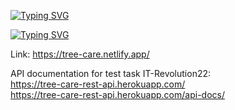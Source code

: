 


[![Typing SVG](https://readme-typing-svg.herokuapp.com?font=Permanent+Marker&size=40&duration=4500&color=000000&height=70&lines=It-Revolution+22)](https://git.io/typing-svg)

[![Typing SVG](https://readme-typing-svg.herokuapp.com?font=mukta&size=30&duration=4500&color=030A0E&lines=Trees-care)](https://git.io/typing-svg)


Link: https://tree-care.netlify.app/


   API documentation for test task IT-Revolution22:   
   https://tree-care-rest-api.herokuapp.com/   
   https://tree-care-rest-api.herokuapp.com/api-docs/

   
